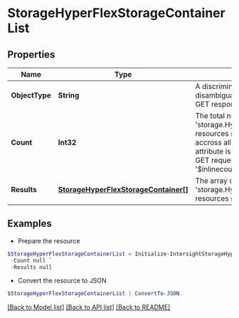 # StorageHyperFlexStorageContainerList
## Properties

Name | Type | Description | Notes
------------ | ------------- | ------------- | -------------
**ObjectType** | **String** | A discriminator value to disambiguate the schema of a HTTP GET response body. | 
**Count** | **Int32** | The total number of &#39;storage.HyperFlexStorageContainer&#39; resources matching the request, accross all pages. The &#39;Count&#39; attribute is included when the HTTP GET request includes the &#39;$inlinecount&#39; parameter. | [optional] 
**Results** | [**StorageHyperFlexStorageContainer[]**](StorageHyperFlexStorageContainer.md) | The array of &#39;storage.HyperFlexStorageContainer&#39; resources matching the request. | [optional] 

## Examples

- Prepare the resource
```powershell
$StorageHyperFlexStorageContainerList = Initialize-IntersightStorageHyperFlexStorageContainerList  -ObjectType null `
 -Count null `
 -Results null
```

- Convert the resource to JSON
```powershell
$StorageHyperFlexStorageContainerList | ConvertTo-JSON
```

[[Back to Model list]](../README.md#documentation-for-models) [[Back to API list]](../README.md#documentation-for-api-endpoints) [[Back to README]](../README.md)

